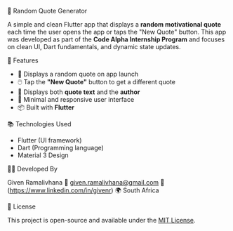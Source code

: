 📱 Random Quote Generator

A simple and clean Flutter app that displays a **random motivational quote** each time the user opens the app or taps the "New Quote" button. This app was developed as part of the **Code Alpha Internship Program** and focuses on clean UI, Dart fundamentals, and dynamic state updates.


🧠 Features

* 🔁 Displays a random quote on app launch
* 🖱️ Tap the **"New Quote"** button to get a different quote
* 🧑 Displays both **quote text** and the **author**
* 🎨 Minimal and responsive user interface
* 📦 Built with **Flutter**


📚 Technologies Used

* Flutter (UI framework)
* Dart (Programming language)
* Material 3 Design


 👨‍💻 Developed By

Given Ramalivhana
📧 [given.ramalivhana@gmail.com](mailto:given.ramalivhana@gmail.com)
🔗 (https://www.linkedin.com/in/givenr)
🌍 South Africa

📄 License

This project is open-source and available under the [MIT License](LICENSE).
